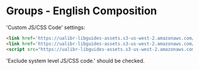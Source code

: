 # Groups - English Composition

'Custom JS/CSS Code' settings:

```html
<link href='https://ualibr-libguides-assets.s3-us-west-2.amazonaws.com/ual-styles.css' rel='stylesheet' type='text/css' />
<link href='https://ualibr-libguides-assets.s3-us-west-2.amazonaws.com/ual-guide-styles.css' rel='stylesheet' type='text/css' />
<script src="https://ualibr-libguides-assets.s3-us-west-2.amazonaws.com/groups/english-composition/english-composition.js" type="text/javascript"></script>
```

'Exclude system level JS/CSS code.' should be checked.
